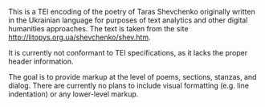 This is a TEI encoding of the poetry of Taras Shevchenko originally written in the Ukrainian language for purposes of text analytics and other digital humanities approaches. The text is taken from the site http://litopys.org.ua/shevchenko/shev.htm.

It is currently not conformant to TEI specifications, as it lacks the proper header information.

The goal is to provide markup at the level of poems, sections, stanzas, and dialog. There are currently no plans to include visual formatting (e.g. line indentation) or any lower-level markup.